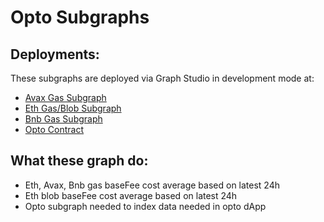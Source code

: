 # Opto Subgraphs

## Deployments:

These subgraphs are deployed via Graph Studio in development mode at:

- [Avax Gas Subgraph](https://thegraph.com/studio/subgraph/opto-basefees-avax/)
- [Eth Gas/Blob Subgraph](https://thegraph.com/studio/subgraph/opto-basefees-ethereum/)
- [Bnb Gas Subgraph](https://thegraph.com/studio/subgraph/opto-basefees-ethereum/)
- [Opto Contract](https://thegraph.com/studio/subgraph/opto/)

## What these graph do: 

- Eth, Avax, Bnb gas baseFee cost average based on latest 24h
- Eth blob baseFee cost average based on latest 24h
- Opto subgraph needed to index data needed in opto dApp

